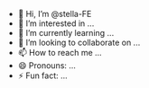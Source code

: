 - 👋 Hi, I’m @stella-FE
- 👀 I’m interested in ...
- 🌱 I’m currently learning ...
- 💞️ I’m looking to collaborate on ...
- 📫 How to reach me ...
- 😄 Pronouns: ...
- ⚡ Fun fact: ...

<!---
stella-FE/stella-FE is a ✨ special ✨ repository because its `README.md` (this file) appears on your GitHub profile.
You can click the Preview link to take a look at your changes.
--->
